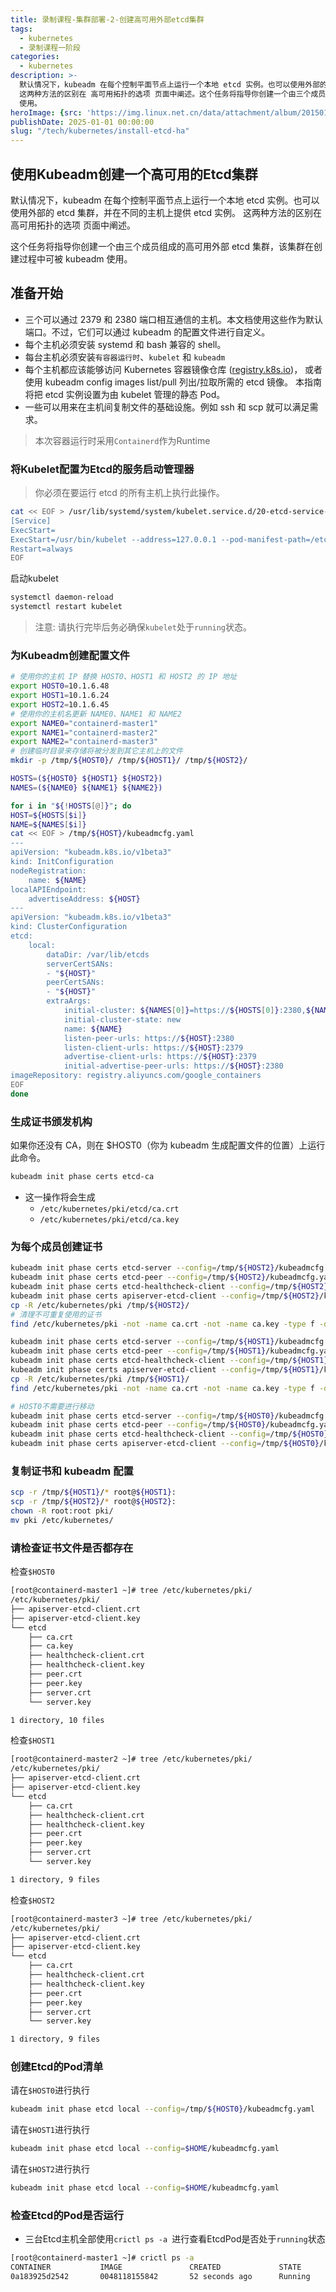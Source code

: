 ```yaml
---
title: 录制课程-集群部署-2-创建高可用外部etcd集群
tags:
  - kubernetes
  - 录制课程一阶段
categories:
  - kubernetes
description: >-
  默认情况下，kubeadm 在每个控制平面节点上运行一个本地 etcd 实例。也可以使用外部的 etcd 集群，并在不同的主机上提供 etcd 实例。
  这两种方法的区别在 高可用拓扑的选项 页面中阐述。这个任务将指导你创建一个由三个成员组成的高可用外部 etcd 集群，该集群在创建过程中可被 kubeadm
  使用。
heroImage: {src: 'https://img.linux.net.cn/data/attachment/album/201501/29/141718izklanww82qm888k.png', inferSize: true}
publishDate: 2025-01-01 00:00:00
slug: "/tech/kubernetes/install-etcd-ha"
---
```


## 使用Kubeadm创建一个高可用的Etcd集群

默认情况下，kubeadm 在每个控制平面节点上运行一个本地 etcd 实例。也可以使用外部的 etcd 集群，并在不同的主机上提供 etcd 实例。 这两种方法的区别在 高可用拓扑的选项 页面中阐述。

这个任务将指导你创建一个由三个成员组成的高可用外部 etcd 集群，该集群在创建过程中可被 kubeadm 使用。

## 准备开始

- 三个可以通过 2379 和 2380 端口相互通信的主机。本文档使用这些作为默认端口。不过，它们可以通过 kubeadm 的配置文件进行自定义。
- 每个主机必须安装 systemd 和 bash 兼容的 shell。
- 每台主机必须安装`有容器运行时`、`kubelet` 和 `kubeadm`
- 每个主机都应该能够访问 Kubernetes 容器镜像仓库 ([registry.k8s.io](http://registry.k8s.io/))， 或者使用 kubeadm config images list/pull 列出/拉取所需的 etcd 镜像。 本指南将把 etcd 实例设置为由 kubelet 管理的静态 Pod。
- 一些可以用来在主机间复制文件的基础设施。例如 ssh 和 scp 就可以满足需求。

> 本次容器运行时采用`Containerd`作为Runtime

### 将Kubelet配置为Etcd的服务启动管理器

> 你必须在要运行 etcd 的所有主机上执行此操作。

```bash
cat << EOF > /usr/lib/systemd/system/kubelet.service.d/20-etcd-service-manager.conf 
[Service]
ExecStart=
ExecStart=/usr/bin/kubelet --address=127.0.0.1 --pod-manifest-path=/etc/kubernetes/manifests --cgroup-driver=systemd  --container-runtime=remote --container-runtime-endpoint=unix:///run/containerd/containerd.sock
Restart=always
EOF
```

启动kubelet

```bash
systemctl daemon-reload
systemctl restart kubelet
```

> 注意: 请执行完毕后务必确保`kubelet`处于`running`状态。

### 为Kubeadm创建配置文件
```bash
# 使用你的主机 IP 替换 HOST0、HOST1 和 HOST2 的 IP 地址
export HOST0=10.1.6.48
export HOST1=10.1.6.24
export HOST2=10.1.6.45
# 使用你的主机名更新 NAME0、NAME1 和 NAME2
export NAME0="containerd-master1"
export NAME1="containerd-master2"
export NAME2="containerd-master3"
# 创建临时目录来存储将被分发到其它主机上的文件
mkdir -p /tmp/${HOST0}/ /tmp/${HOST1}/ /tmp/${HOST2}/

HOSTS=(${HOST0} ${HOST1} ${HOST2})
NAMES=(${NAME0} ${NAME1} ${NAME2})

for i in "${!HOSTS[@]}"; do
HOST=${HOSTS[$i]}
NAME=${NAMES[$i]}
cat << EOF > /tmp/${HOST}/kubeadmcfg.yaml
---
apiVersion: "kubeadm.k8s.io/v1beta3"
kind: InitConfiguration
nodeRegistration:
    name: ${NAME}
localAPIEndpoint:
    advertiseAddress: ${HOST}
---
apiVersion: "kubeadm.k8s.io/v1beta3"
kind: ClusterConfiguration
etcd:
    local:
        dataDir: /var/lib/etcds
        serverCertSANs:
        - "${HOST}"
        peerCertSANs:
        - "${HOST}"
        extraArgs:
            initial-cluster: ${NAMES[0]}=https://${HOSTS[0]}:2380,${NAMES[1]}=https://${HOSTS[1]}:2380,${NAMES[2]}=https://${HOSTS[2]}:2380
            initial-cluster-state: new
            name: ${NAME}
            listen-peer-urls: https://${HOST}:2380
            listen-client-urls: https://${HOST}:2379
            advertise-client-urls: https://${HOST}:2379
            initial-advertise-peer-urls: https://${HOST}:2380
imageRepository: registry.aliyuncs.com/google_containers
EOF
done
```

### 生成证书颁发机构

如果你还没有 CA，则在 $HOST0（你为 kubeadm 生成配置文件的位置）上运行此命令。

```bash
kubeadm init phase certs etcd-ca
```

- 这一操作将会生成
  - `/etc/kubernetes/pki/etcd/ca.crt`
  - `/etc/kubernetes/pki/etcd/ca.key`

### 为每个成员创建证书

```bash
kubeadm init phase certs etcd-server --config=/tmp/${HOST2}/kubeadmcfg.yaml
kubeadm init phase certs etcd-peer --config=/tmp/${HOST2}/kubeadmcfg.yaml
kubeadm init phase certs etcd-healthcheck-client --config=/tmp/${HOST2}/kubeadmcfg.yaml
kubeadm init phase certs apiserver-etcd-client --config=/tmp/${HOST2}/kubeadmcfg.yaml
cp -R /etc/kubernetes/pki /tmp/${HOST2}/
# 清理不可重复使用的证书
find /etc/kubernetes/pki -not -name ca.crt -not -name ca.key -type f -delete

kubeadm init phase certs etcd-server --config=/tmp/${HOST1}/kubeadmcfg.yaml
kubeadm init phase certs etcd-peer --config=/tmp/${HOST1}/kubeadmcfg.yaml
kubeadm init phase certs etcd-healthcheck-client --config=/tmp/${HOST1}/kubeadmcfg.yaml
kubeadm init phase certs apiserver-etcd-client --config=/tmp/${HOST1}/kubeadmcfg.yaml
cp -R /etc/kubernetes/pki /tmp/${HOST1}/
find /etc/kubernetes/pki -not -name ca.crt -not -name ca.key -type f -delete

# HOST0不需要进行移动
kubeadm init phase certs etcd-server --config=/tmp/${HOST0}/kubeadmcfg.yaml
kubeadm init phase certs etcd-peer --config=/tmp/${HOST0}/kubeadmcfg.yaml
kubeadm init phase certs etcd-healthcheck-client --config=/tmp/${HOST0}/kubeadmcfg.yaml
kubeadm init phase certs apiserver-etcd-client --config=/tmp/${HOST0}/kubeadmcfg.yaml
```

### 复制证书和 kubeadm 配置

```bash
scp -r /tmp/${HOST1}/* root@${HOST1}:
scp -r /tmp/${HOST2}/* root@${HOST2}:
chown -R root:root pki/
mv pki /etc/kubernetes/
```

### 请检查证书文件是否都存在

检查`$HOST0`

```bash
[root@containerd-master1 ~]# tree /etc/kubernetes/pki/
/etc/kubernetes/pki/
├── apiserver-etcd-client.crt
├── apiserver-etcd-client.key
└── etcd
    ├── ca.crt
    ├── ca.key
    ├── healthcheck-client.crt
    ├── healthcheck-client.key
    ├── peer.crt
    ├── peer.key
    ├── server.crt
    └── server.key

1 directory, 10 files
```

检查`$HOST1`

```bash
[root@containerd-master2 ~]# tree /etc/kubernetes/pki/
/etc/kubernetes/pki/
├── apiserver-etcd-client.crt
├── apiserver-etcd-client.key
└── etcd
    ├── ca.crt
    ├── healthcheck-client.crt
    ├── healthcheck-client.key
    ├── peer.crt
    ├── peer.key
    ├── server.crt
    └── server.key

1 directory, 9 files
```

检查`$HOST2`

```bash
[root@containerd-master3 ~]# tree /etc/kubernetes/pki/
/etc/kubernetes/pki/
├── apiserver-etcd-client.crt
├── apiserver-etcd-client.key
└── etcd
    ├── ca.crt
    ├── healthcheck-client.crt
    ├── healthcheck-client.key
    ├── peer.crt
    ├── peer.key
    ├── server.crt
    └── server.key

1 directory, 9 files
```

### 创建Etcd的Pod清单

请在`$HOST0`进行执行

```bash
kubeadm init phase etcd local --config=/tmp/${HOST0}/kubeadmcfg.yaml
```

请在`$HOST1`进行执行

```bash
kubeadm init phase etcd local --config=$HOME/kubeadmcfg.yaml
```

请在`$HOST2`进行执行

```bash
kubeadm init phase etcd local --config=$HOME/kubeadmcfg.yaml
```

### 检查Etcd的Pod是否运行

- 三台Etcd主机全部使用`crictl ps -a `进行查看EtcdPod是否处于`running`状态

```bash
[root@containerd-master1 ~]# crictl ps -a
CONTAINER           IMAGE               CREATED             STATE               NAME                ATTEMPT             POD ID              POD
0a183925d2542       0048118155842       52 seconds ago      Running     
```